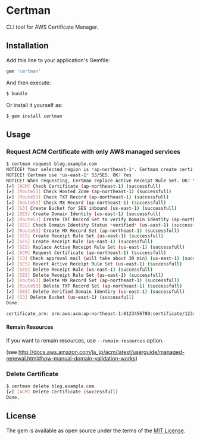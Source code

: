 # Certman

CLI tool for AWS Certificate Manager.

## Installation

Add this line to your application's Gemfile:

```ruby
gem 'certman'
```

And then execute:

```sh
$ bundle
```

Or install it yourself as:

```sh
$ gem install certman
```

## Usage

### Request ACM Certificate with only AWS managed services

```sh
$ certman request blog.example.com
NOTICE! Your selected region is *ap-northeast-1*. Certman create certificate on *ap-northeast-1*. OK? Yes
NOTICE! Certman use *us-east-1* S3/SES. OK? Yes
NOTICE! When requesting, Certman replace Active Receipt Rule Set. OK? Yes
[✔] [ACM] Check Certificate (ap-northeast-1) (successfull)
[✔] [Route53] Check Hosted Zone (ap-northeast-1) (successfull)
[✔] [Route53] Check TXT Record (ap-northeast-1) (successfull)
[✔] [Route53] Check MX Record (ap-northeast-1) (successfull)
[✔] [S3] Create Bucket for SES inbound (us-east-1) (successfull)
[✔] [SES] Create Domain Identity (us-east-1) (successfull)
[✔] [Route53] Create TXT Record Set to verify Domain Identity (ap-northeast-1) (successfull)
[✔] [SES] Check Domain Identity Status *verified* (us-east-1) (successfull)
[✔] [Route53] Create MX Record Set (ap-northeast-1) (successfull)
[✔] [SES] Create Receipt Rule Set (us-east-1) (successfull)
[✔] [SES] Create Receipt Rule (us-east-1) (successfull)
[✔] [SES] Replace Active Receipt Rule Set (us-east-1) (successfull)
[✔] [ACM] Request Certificate (ap-northeast-1) (successfull)
[✔] [S3] Check approval mail (will take about 30 min) (us-east-1) (successfull)
[✔] [SES] Revert Active Receipt Rule Set (us-east-1) (successfull)
[✔] [SES] Delete Receipt Rule (us-east-1) (successfull)
[✔] [SES] Delete Receipt Rule Set (us-east-1) (successfull)
[✔] [Route53] Delete MX Record Set (ap-northeast-1) (successfull)
[✔] [Route53] Delete TXT Record Set (ap-northeast-1) (successfull)
[✔] [SES] Delete Verified Domain Identiry (us-east-1) (successfull)
[✔] [S3] Delete Bucket (us-east-1) (successfull)
Done.

certificate_arn: arn:aws:acm:ap-northeast-1:0123456789:certificate/123abcd4-5e67-8f90-123a-4567bc89d01

```

#### Remain Resources

If you want to remain resources, use `--remain-resources` option.

(see http://docs.aws.amazon.com/ja_jp/acm/latest/userguide/managed-renewal.html#how-manual-domain-validation-works)

### Delete Certificate

```sh
$ certman delete blog.example.com
[✔] [ACM] Delete Certificate (successfull)
Done.

```

## License

The gem is available as open source under the terms of the [MIT License](http://opensource.org/licenses/MIT).

